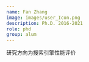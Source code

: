 ```yaml
---
name: Fan Zhang
image: images/user_Icon.png
description: Ph.D. 2016-2021
role: phd 
group: alum
--- 
```


研究方向为搜索引擎性能评价
